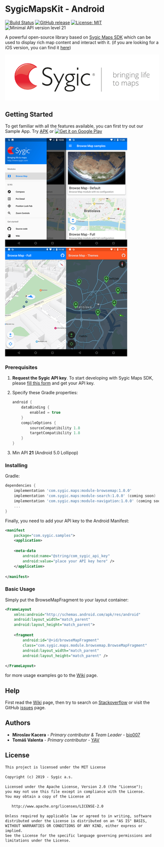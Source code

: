 # SygicMapsKit - Android

[![Build Status](https://travis-ci.com/Sygic/sygic-maps-kit-android.svg?branch=master)][8] [![GitHub release](https://img.shields.io/github/release/Sygic/sygic-maps-kit-android.svg)][1] [![License: MIT](https://img.shields.io/github/license/Sygic/sygic-maps-kit-android.svg)][12] ![Minimal API version level 21](https://img.shields.io/badge/API_level-21-green.svg)

A powerful open-source library based on [Sygic Maps SDK][5] which can be used to display rich map content and interact with it.
(if you are looking for a iOS version, you can find it [here][4])

<p align="center"><img src="assets/images/sygic_logo.png" alt="Sygic Logo"></p>

## Getting Started

To get familiar with all the features available, you can first try out our Sample App. Try [APK][1] or [<img alt="Get it on Google Play" height="80" src="https://play.google.com/intl/en_us/badges/images/generic/en_badge_web_generic.png">][7]

[![Screenshot](assets/images/screenshot_0.png)](assets/images/screenshot_0_orig.png)[![Screenshot](assets/images/screenshot_1.png)](assets/images/screenshot_1_orig.png)[![Screenshot](assets/images/screenshot_2.png)](assets/images/screenshot_2_orig.png)[![Screenshot](assets/images/screenshot_3.png)](assets/images/screenshot_3_orig.png)

### Prerequisites

1. **Request the Sygic API key**. To start developing with Sygic Maps SDK, please [fill this form][6] and get your API key.

2. Specify these Gradle properties:

    ```gradle
    android {
        dataBinding {
            enabled = true
        }
        compileOptions {
            sourceCompatibility 1.8
            targetCompatibility 1.8
        }
    }
    ```

3. Min API **21** (Android 5.0 Lollipop)

### Installing

Gradle:

```gradle
dependencies {
    implementation 'com.sygic.maps:module-browsemap:1.0.0'
    implementation 'com.sygic.maps:module-search:1.0.0' (coming soon)
    implementation 'com.sygic.maps:module-navigation:1.0.0' (coming soon)
    ...
}
```

Finally, you need to add your API key to the Android Manifest:

```xml
<manifest
    package="com.sygic.samples">
    <application>

    <meta-data
        android:name="@string/com_sygic_api_key"
        android:value="place your API key here" />
    </application>

</manifest>
```

### Basic Usage

Simply put the BrowseMapFragment to your layout container:

```xml
<FrameLayout
    xmlns:android="http://schemas.android.com/apk/res/android"
    android:layout_width="match_parent"
    android:layout_height="match_parent">

    <fragment
        android:id="@+id/browseMapFragment"
        class="com.sygic.maps.module.browsemap.BrowseMapFragment"
        android:layout_width="match_parent"
        android:layout_height="match_parent" />

</FrameLayout>
```

for more usage examples go to the [Wiki][2] page.

## Help

First read the [Wiki][2] page, then try to search on [Stackoverflow][9] or visit the GitHub [issues][3] page.

## Authors

* **Miroslav Kacera** - *Primary contributor & Team Leader* - [bio007][10]
* **Tomáš Valenta** - *Primary contributor* - [YAV][11]

## License

    This project is licensed under the MIT License

    Copyright (c) 2019 - Sygic a.s.

    Licensed under the Apache License, Version 2.0 (the "License");
    you may not use this file except in compliance with the License.
    You may obtain a copy of the License at

       http://www.apache.org/licenses/LICENSE-2.0

    Unless required by applicable law or agreed to in writing, software
    distributed under the License is distributed on an "AS IS" BASIS,
    WITHOUT WARRANTIES OR CONDITIONS OF ANY KIND, either express or implied.
    See the License for the specific language governing permissions and
    limitations under the License.
    
[1]: https://github.com/Sygic/sygic-maps-kit-android/releases
[2]: https://github.com/Sygic/sygic-maps-kit-android/wiki
[3]: https://github.com/Sygic/sygic-maps-kit-android/issues
[4]: https://github.com/Sygic/sygic-maps-kit-ios/
[5]: https://www.sygic.com/enterprise/maps-navigation-sdk-api-developers
[6]: https://www.sygic.com/enterprise/get-api-key/
[7]: https://play.google.com/store/apps/details?id=com.sygic.samples
[8]: https://github.com/Sygic/sygic-maps-kit-android/
[9]: https://stackoverflow.com/questions/tagged/android+sygic
[10]: https://github.com/bio007
[11]: https://github.com/TomasValenta
[12]: https://github.com/Sygic/sygic-maps-kit-android/blob/master/LICENSE
